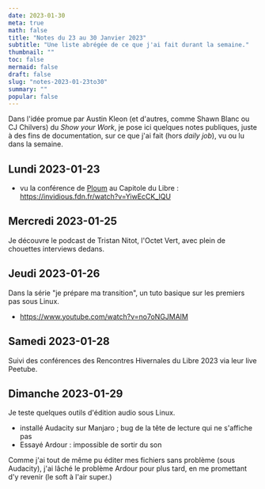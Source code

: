 ```yaml
---
date: 2023-01-30
meta: true
math: false
title: "Notes du 23 au 30 Janvier 2023"
subtitle: "Une liste abrégée de ce que j'ai fait durant la semaine."
thumbnail: ""
toc: false
mermaid: false
draft: false
slug: "notes-2023-01-23to30"
summary: "" 
popular: false
--- 
```


Dans l'idée promue par Austin Kleon (et d'autres, comme Shawn Blanc ou CJ Chilvers) du *Show your Work*, je pose ici quelques notes publiques, juste à des fins de documentation, sur ce que j'ai fait (hors *daily job*), vu ou lu dans la semaine.  

## Lundi 2023-01-23
- vu la conférence de [Ploum](https://ploum.net) au Capitole du Libre : https://invidious.fdn.fr/watch?v=YiwEcCK_lQU 

## Mercredi 2023-01-25
Je découvre le podcast de Tristan Nitot, l'Octet Vert, avec plein de chouettes interviews dedans.


## Jeudi 2023-01-26
Dans la série "je prépare ma transition", un tuto basique sur les premiers pas sous Linux.

- https://www.youtube.com/watch?v=no7oNGJMAlM

## Samedi 2023-01-28
Suivi des conférences des Rencontres Hivernales du Libre 2023 via leur live Peetube.

## Dimanche 2023-01-29
Je teste quelques outils d'édition audio sous Linux.

- installé Audacity sur Manjaro ; bug de la tête de lecture qui ne s'affiche pas
- Essayé Ardour : impossible de sortir du son  

Comme j'ai tout de même pu éditer mes fichiers sans problème (sous Audacity), j'ai lâché le problème Ardour pour plus tard, en me promettant d'y revenir (le soft à l'air super.)

